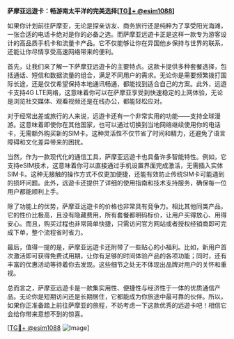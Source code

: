 **萨摩亚远遊卡：畅游南太平洋的完美选择[[TG💪+ @esim1088](https://t.me/s/esim1088)]**

如果你计划前往萨摩亚，无论是探亲访友、商务旅行还是纯粹为了享受阳光海滩，一张合适的电话卡绝对是你的必备之选。而萨摩亚远遊卡正是这样一款专为游客设计的高品质手机卡和流量卡产品。它不仅能够让你在异国他乡保持与世界的联系，还能让你尽情享受高速网络带来的便利。

首先，让我们来了解一下萨摩亚远遊卡的主要特点。这款卡提供多种套餐选择，包括通话、短信和数据流量的组合，满足不同用户的需求。无论你是需要频繁拨打国际长途，还是仅仅希望保持本地通讯畅通，都能找到适合自己的方案。此外，远遊卡支持4G LTE网络，这意味着你可以在萨摩亚享受到快速稳定的上网体验，无论是浏览社交媒体、观看视频还是在线办公，都能轻松应对。

对于经常出差或旅行的人来说，远遊卡还有一个非常实用的功能——支持全球漫游。这意味着即使你在其他国家，也可以通过切换到当地网络继续使用你的电话卡，无需额外购买新的SIM卡。这种灵活性不仅节省了时间和精力，还避免了语言障碍和文化差异带来的困扰。

当然，作为一款现代化的通信工具，萨摩亚远遊卡也具备许多智能特性。例如，它支持eSIM技术，这意味着你可以直接通过手机设置界面完成激活，无需插入实体SIM卡。这种无接触的操作方式不仅更加便捷，还能有效防止传统SIM卡可能遇到的损坏问题。此外，远遊卡还提供了详细的使用指南和技术支持服务，确保每一位用户都能顺利上手。

除了功能上的优势，萨摩亚远遊卡的价格也非常具有竞争力。相比其他同类产品，它的性价比极高，且没有隐藏费用，所有套餐都明码标价，让用户买得放心、用得安心。而且，购买过程也非常简单快捷，只需访问官方网站或者授权经销商即可完成下单，整个流程省时省力。

最后，值得一提的是，萨摩亚远遊卡还附带了一些贴心的小福利。比如，新用户首次激活即可获得免费试用期，让你有足够的时间体验产品的各项功能；同时，还有丰富的优惠活动等待着你去发现。这些细节之处无不体现出品牌对用户的关怀和重视。

总而言之，萨摩亚远遊卡是一款集实用性、便捷性与经济性于一体的优质通信产品。无论你是短期访问还是长期居住，它都能成为你旅途中最可靠的伙伴。所以，如果你正准备踏上前往萨摩亚的旅程，不妨考虑一下这款优秀的远遊卡吧！相信它会给你带来意想不到的惊喜。

[[TG💪+ @esim1088](https://t.me/s/esim1088) ![Image](https://i.postimg.cc/4NQfJmqS/Snipaste-2025-05-13-00-14-12.png)]